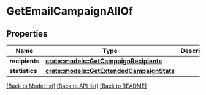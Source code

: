 # GetEmailCampaignAllOf

## Properties

Name | Type | Description | Notes
------------ | ------------- | ------------- | -------------
**recipients** | [**crate::models::GetCampaignRecipients**](getCampaignRecipients.md) |  | 
**statistics** | [**crate::models::GetExtendedCampaignStats**](getExtendedCampaignStats.md) |  | 

[[Back to Model list]](../README.md#documentation-for-models) [[Back to API list]](../README.md#documentation-for-api-endpoints) [[Back to README]](../README.md)


